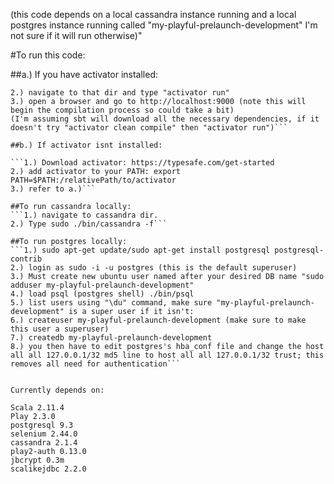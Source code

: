 (this code depends on a local cassandra instance running and a local postgres instance running called "my-playful-prelaunch-development" I'm not sure if it will run otherwise)"

#To run this code:

##a.) If you have activator installed:

```1.) git clone to the dir of your choice.
2.) navigate to that dir and type "activator run"
3.) open a browser and go to http://localhost:9000 (note this will begin the compilation process so could take a bit)
(I'm assuming sbt will download all the necessary dependencies, if it doesn't try "activator clean compile" then "activator run")```

##b.) If activator isnt installed:

```1.) Download activator: https://typesafe.com/get-started
2.) add activator to your PATH: export PATH=$PATH:/relativePath/to/activator
3.) refer to a.)```

##To run cassandra locally:
```1.) navigate to cassandra dir.
2.) Type sudo ./bin/cassandra -f```

##To run postgres locally:
```1.) sudo apt-get update/sudo apt-get install postgresql postgresql-contrib
2.) login as sudo -i -u postgres (this is the default superuser)
3.) Must create new ubuntu user named after your desired DB name "sudo adduser my-playful-prelaunch-development"
4.) load psql (postgres shell) ./bin/psql
5.) list users using "\du" command, make sure "my-playful-prelaunch-development" is a super user if it isn't:
6.) createuser my-playful-prelaunch-development (make sure to make this user a superuser)
7.) createdb my-playful-prelaunch-development
8.) you then have to edit postgres's hba_conf file and change the host all all 127.0.0.1/32 md5 line to host all all 127.0.0.1/32 trust; this removes all need for authentication```


Currently depends on:

Scala 2.11.4
Play 2.3.0
postgresql 9.3
selenium 2.44.0
cassandra 2.1.4
play2-auth 0.13.0
jbcrypt 0.3m
scalikejdbc 2.2.0




